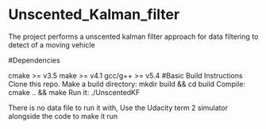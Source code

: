 # Unscented_Kalman_filter
The project performs a unscented kalman filter approach for data filtering to detect of a moving vehicle 


#Dependencies

cmake >= v3.5
make >= v4.1
gcc/g++ >= v5.4
#Basic Build Instructions
Clone this repo.
Make a build directory: mkdir build && cd build
Compile: cmake .. && make
Run it: ./UnscentedKF 

There is no data file to run it with, Use the Udacity term 2 simulator alongside the code to make it run 
